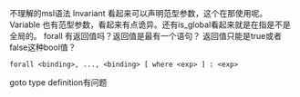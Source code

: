  

不理解的msl语法
Invariant  看起来可以声明范型参数，这个在那使用呢。
Variable   也有范型参数，看起来有点诡异。还有is_global看起来就是在指是不是全局的。
forall 有返回值吗？返回值是最有一个语句？ 返回值只能是true或者false这种bool值？

~~~
forall <binding>, ..., <binding> [ where <exp> ] : <exp>
~~~



goto type definition有问题


